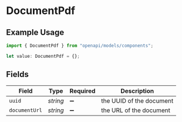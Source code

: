 # DocumentPdf

## Example Usage

```typescript
import { DocumentPdf } from "openapi/models/components";

let value: DocumentPdf = {};
```

## Fields

| Field                    | Type                     | Required                 | Description              |
| ------------------------ | ------------------------ | ------------------------ | ------------------------ |
| `uuid`                   | *string*                 | :heavy_minus_sign:       | the UUID of the document |
| `documentUrl`            | *string*                 | :heavy_minus_sign:       | the URL of the document  |
